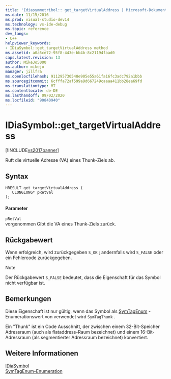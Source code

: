 ```yaml
---
title: 'Idiasymmetribol:: get_targetVirtualAddress | Microsoft-Dokumentation'
ms.date: 11/15/2016
ms.prod: visual-studio-dev14
ms.technology: vs-ide-debug
ms.topic: reference
dev_langs:
- C++
helpviewer_keywords:
- IDiaSymbol::get_targetVirtualAddress method
ms.assetid: a0a5ce72-95f8-443e-bb4b-8c21194faad0
caps.latest.revision: 13
author: MikeJo5000
ms.author: mikejo
manager: jillfra
ms.openlocfilehash: 911295730548e905e55a61fa16fc3adc792a1bbb
ms.sourcegitcommit: 6cfffa72af599a9d667249caaaa411bb28ea69fd
ms.translationtype: MT
ms.contentlocale: de-DE
ms.lasthandoff: 09/02/2020
ms.locfileid: "90840940"
---
```

# <a name="idiasymbolget_targetvirtualaddress"></a>IDiaSymbol::get_targetVirtualAddress
[!INCLUDE[vs2017banner](../../includes/vs2017banner.md)]

Ruft die virtuelle Adresse (VA) eines Thunk-Ziels ab.  
  
## <a name="syntax"></a>Syntax  
  
```cpp#  
HRESULT get_targetVirtualAddress (   
   ULONGLONG* pRetVal  
);  
```  
  
#### <a name="parameters"></a>Parameter  
 `pRetVal`  
 vorgenommen Gibt die VA eines Thunk-Ziels zurück.  
  
## <a name="return-value"></a>Rückgabewert  
 Wenn erfolgreich, wird zurückgegeben `S_OK` ; andernfalls wird `S_FALSE` oder ein Fehlercode zurückgegeben.  
  
> [!NOTE]
> Der Rückgabewert `S_FALSE` bedeutet, dass die Eigenschaft für das Symbol nicht verfügbar ist.  
  
## <a name="remarks"></a>Bemerkungen  
 Diese Eigenschaft ist nur gültig, wenn das Symbol als [SymTagEnum](../../debugger/debug-interface-access/symtagenum.md) -Enumerationswert von verwendet wird `SymTagThunk` .  
  
 Ein "Thunk" ist ein Code Ausschnitt, der zwischen einem 32-Bit-Speicher Adressraum (auch als flataddress-Raum bezeichnet) und einem 16-Bit-Adressraum (als segmentierter Adressraum bezeichnet) konvertiert.  
  
## <a name="see-also"></a>Weitere Informationen  
 [IDiaSymbol](../../debugger/debug-interface-access/idiasymbol.md)   
 [SymTagEnum-Enumeration](../../debugger/debug-interface-access/symtagenum.md)
